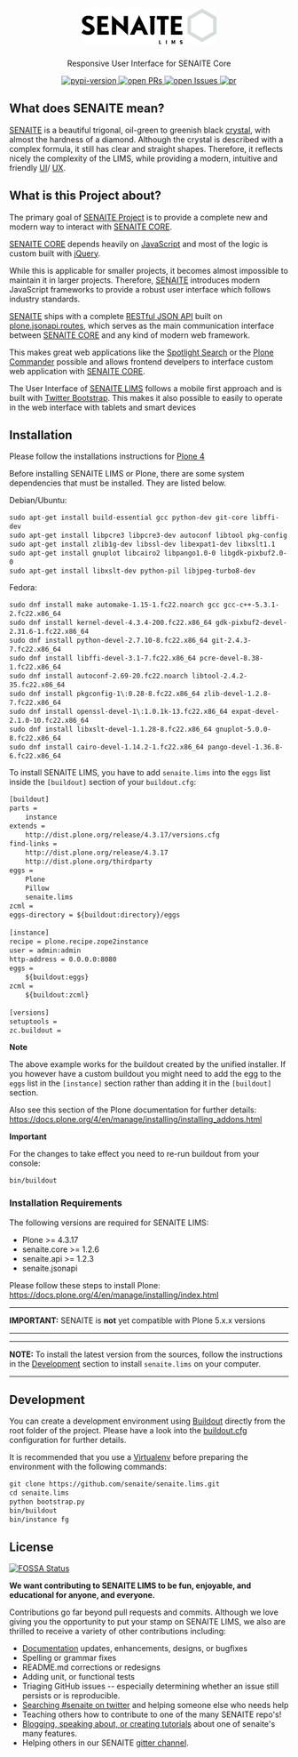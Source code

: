 <div align="center">

  <h1>
    <a href="https://github.com/senaite/senaite.lims">
      <div>
        <img src="static/senaite-logo.png" alt="senaite.lims" height="64" />
      </div>
    </a>
  </h1>
  <p>Responsive User Interface for SENAITE Core</p>

  <div>
    <a href="https://pypi.python.org/pypi/senaite.lims">
      <img src="https://img.shields.io/pypi/v/senaite.lims.svg?style=flat-square" alt="pypi-version" />
    </a>
    <a href="https://github.com/senaite/senaite.lims/pulls">
      <img src="https://img.shields.io/github/issues-pr/senaite/senaite.lims.svg?style=flat-square" alt="open PRs" />
    </a>
    <a href="https://github.com/senaite/senaite.lims/issues">
      <img src="https://img.shields.io/github/issues/senaite/senaite.lims.svg?style=flat-square" alt="open Issues" />
    </a>
    <a href="#">
      <img src="https://img.shields.io/badge/PRs-welcome-brightgreen.svg?style=flat-square" alt="pr" />
    </a>
  </div>
</div>


## What does SENAITE mean?

[SENAITE](https://www.senaite.com) is a beautiful trigonal, oil-green to greenish
black [crystal](https://www.mindat.org/min-3617.html), with almost the hardness
of a diamond. Although the crystal is described with a complex formula, it still
has clear and straight shapes. Therefore, it reflects nicely the complexity of
the LIMS, while providing a modern, intuitive and friendly [UI](https://en.wikipedia.org/wiki/User_interface_design)/
[UX](https://en.wikipedia.org/wiki/User_experience).


## What is this Project about?

The primary goal of [SENAITE Project](https://github.com/senaite/senaite.lims) is to provide
a complete new and modern way to interact with [SENAITE CORE](https://github.com/senaite/senaite.core).

[SENAITE CORE](https://github.com/senaite/senaite.core) depends heavily on [JavaScript](https://en.wikipedia.org/wiki/JavaScript)
and most of the logic is custom built with [jQuery](https://jquery.com).

While this is applicable for smaller projects, it becomes almost impossible to
maintain it in larger projects. Therefore, [SENAITE](https://www.senaite.com)
introduces modern JavaScript frameworks to provide a robust user interface which
follows industry standards.

[SENAITE](https://www.senaite.com) ships with a complete [RESTful JSON API](https://github.com/senaite/senaite.jsonapi)
built on [plone.jsonapi.routes](http://plonejsonapiroutes.readthedocs.io/en/latest), which serves as the main communication interface
between [SENAITE CORE](https://github.com/senaite/senaite.core) and any kind of modern web framework.

This makes great web applications like the [Spotlight Search](http://www.ridingbytes.com/de/portfolio/bika-spotlight-search/#content)
or the [Plone Commander](http://www.ridingbytes.com/de/portfolio/plone-commander/#content) possible
and allows frontend develpers to interface custom web application with [SENAITE CORE](https://github.com/senaite/senaite.core).

The User Interface of [SENAITE LIMS](https://github.com/senaite/senaite.lims) follows
a mobile first approach and is built with [Twitter Bootstrap](http://getbootstrap.com).
This makes it also possible to easily to operate in the web interface with tablets and smart devices


## Installation

Please follow the installations instructions for
[Plone 4](https://docs.plone.org/4/en/manage/installing/index.html)


Before installing SENAITE LIMS or Plone, there are some system dependencies that
must be installed. They are listed below.

Debian/Ubuntu:

    sudo apt-get install build-essential gcc python-dev git-core libffi-dev
    sudo apt-get install libpcre3 libpcre3-dev autoconf libtool pkg-config
    sudo apt-get install zlib1g-dev libssl-dev libexpat1-dev libxslt1.1
    sudo apt-get install gnuplot libcairo2 libpango1.0-0 libgdk-pixbuf2.0-0
    sudo apt-get install libxslt-dev python-pil libjpeg-turbo8-dev

Fedora:

    sudo dnf install make automake-1.15-1.fc22.noarch gcc gcc-c++-5.3.1-2.fc22.x86_64
    sudo dnf install kernel-devel-4.3.4-200.fc22.x86_64 gdk-pixbuf2-devel-2.31.6-1.fc22.x86_64
    sudo dnf install python-devel-2.7.10-8.fc22.x86_64 git-2.4.3-7.fc22.x86_64
    sudo dnf install libffi-devel-3.1-7.fc22.x86_64 pcre-devel-8.38-1.fc22.x86_64
    sudo dnf install autoconf-2.69-20.fc22.noarch libtool-2.4.2-35.fc22.x86_64
    sudo dnf install pkgconfig-1\:0.28-8.fc22.x86_64 zlib-devel-1.2.8-7.fc22.x86_64
    sudo dnf install openssl-devel-1\:1.0.1k-13.fc22.x86_64 expat-devel-2.1.0-10.fc22.x86_64
    sudo dnf install libxslt-devel-1.1.28-8.fc22.x86_64 gnuplot-5.0.0-8.fc22.x86_64
    sudo dnf install cairo-devel-1.14.2-1.fc22.x86_64 pango-devel-1.36.8-6.fc22.x86_64


To install SENAITE LIMS, you have to add `senaite.lims` into the `eggs`
list inside the `[buildout]` section of your `buildout.cfg`:

    [buildout]
    parts =
        instance
    extends =
        http://dist.plone.org/release/4.3.17/versions.cfg
    find-links =
        http://dist.plone.org/release/4.3.17
        http://dist.plone.org/thirdparty
    eggs =
        Plone
        Pillow
        senaite.lims
    zcml =
    eggs-directory = ${buildout:directory}/eggs

    [instance]
    recipe = plone.recipe.zope2instance
    user = admin:admin
    http-address = 0.0.0.0:8080
    eggs =
        ${buildout:eggs}
    zcml =
        ${buildout:zcml}

    [versions]
    setuptools =
    zc.buildout =

    
**Note**

The above example works for the buildout created by the unified installer. If
you however have a custom buildout you might need to add the egg to the `eggs`
list in the `[instance]` section rather than adding it in the `[buildout]`
section.

Also see this section of the Plone documentation for further details:
https://docs.plone.org/4/en/manage/installing/installing_addons.html


**Important**

For the changes to take effect you need to re-run buildout from your console:

    bin/buildout


### Installation Requirements

The following versions are required for SENAITE LIMS:

- Plone >= 4.3.17
- senaite.core >= 1.2.6
- senaite.api >= 1.2.3
- senaite.jsonapi

Please follow these steps to install Plone:
https://docs.plone.org/4/en/manage/installing/index.html

---
**IMPORTANT:** SENAITE is **not** yet compatible with Plone 5.x.x versions

---

---
**NOTE:** To install the latest version from the sources, follow the instructions in the
[Development](#development) section to install `senaite.lims` on your computer.

---

## Development

You can create a development environment using [Buildout](https://pypi.python.org/pypi/zc.buildout)
directly from the root folder of the project.
Please have a look into the [buildout.cfg](https://github.com/senaite/senaite.lims/blob/master/buildout.cfg)
configuration for further details.

It is recommended that you use
a [Virtualenv](https://virtualenv.pypa.io/en/stable) before preparing the
environment with the following commands:

    git clone https://github.com/senaite/senaite.lims.git
    cd senaite.lims
    python bootstrap.py
    bin/buildout
    bin/instance fg


## License

[![FOSSA Status](https://app.fossa.io/api/projects/git%2Bhttps%3A%2F%2Fgithub.com%2Fsenaite%2Fsenaite.lims.svg?type=large)](https://app.fossa.io/projects/git%2Bhttps%3A%2F%2Fgithub.com%2Fsenaite%2Fsenaite.lims?ref=badge_large)


**We want contributing to SENAITE LIMS to be fun, enjoyable, and educational for
anyone, and everyone.**

Contributions go far beyond pull requests and commits. Although we love giving
you the opportunity to put your stamp on SENAITE LIMS, we also are thrilled to
receive a variety of other contributions including:

* [Documentation](https://github.com/senaite/senaite.lims.com) updates, enhancements, designs, or bugfixes
* Spelling or grammar fixes
* README.md corrections or redesigns
* Adding unit, or functional tests
* Triaging GitHub issues -- especially determining whether an issue still persists or is reproducible.
* [Searching #senaite on twitter](https://twitter.com/search?q=senaitelims) and helping someone else who needs help
* Teaching others how to contribute to one of the many SENAITE repo's!
* [Blogging, speaking about, or creating tutorials](https://github.com/senaite-contrib/awesome-senaite) about one of senaite's many features.
* Helping others in our SENAITE [gitter channel](https://gitter.im/senaite/Lobby).
